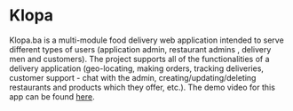 # Klopa
Klopa.ba is a multi-module food delivery web application intended to serve different types of users (application admin, restaurant 
admins , delivery men and customers). The project supports all of the functionalities of a delivery application (geo-locating, making 
orders, tracking deliveries, customer support - chat with the admin, creating/updating/deleting restaurants and products which 
they offer, etc.). 
The demo video for this app can be found [here](https://www.youtube.com/playlist?list=PLJ-vPK_hMdajw5fgbtSwm-ctuhsbDWfwE).
